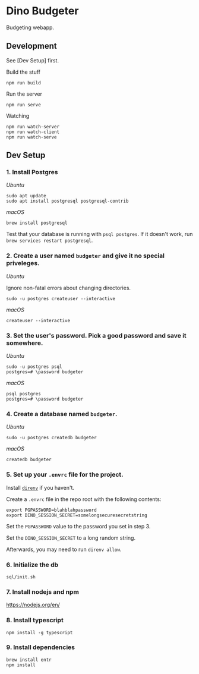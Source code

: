 # Dino Budgeter

Budgeting webapp.

## Development

See [Dev Setup] first.

Build the stuff

```
npm run build
```

Run the server

```
npm run serve
```

Watching

```
npm run watch-server
npm run watch-client
npm run watch-serve
```

## Dev Setup

### 1. Install Postgres

_Ubuntu_

```
sudo apt update
sudo apt install postgresql postgresql-contrib
```

_macOS_

```
brew install postgresql
```

Test that your database is running with `psql postgres`. If it doesn't work, run `brew services restart postgresql`.

### 2. Create a user named `budgeter` and give it no special priveleges.

_Ubuntu_

Ignore non-fatal errors about changing directories.

```
sudo -u postgres createuser --interactive
```

_macOS_

```
createuser --interactive
```

### 3. Set the user's password. Pick a good password and save it somewhere.

_Ubuntu_

```
sudo -u postgres psql
postgres=# \password budgeter
```

_macOS_

```
psql postgres
postgres=# \password budgeter
```

### 4. Create a database named `budgeter`.

_Ubuntu_

```
sudo -u postgres createdb budgeter
```

_macOS_

```
createdb budgeter
```

### 5. Set up your `.envrc` file for the project.

Install [`direnv`](https://direnv.net/) if you haven't.

Create a `.envrc` file in the repo root with the following contents:

```
export PGPASSWORD=blahblahpassword
export DINO_SESSION_SECRET=somelongsecuresecretstring
```

Set the `PGPASSWORD` value to the password you set in step 3.

Set the `DINO_SESSION_SECRET` to a long random string.

Afterwards, you may need to run `direnv allow`.

### 6. Initialize the db

```
sql/init.sh
```

### 7. Install nodejs and npm

https://nodejs.org/en/

### 8. Install typescript

```
npm install -g typescript
```

### 9. Install dependencies

```
brew install entr
npm install
```

